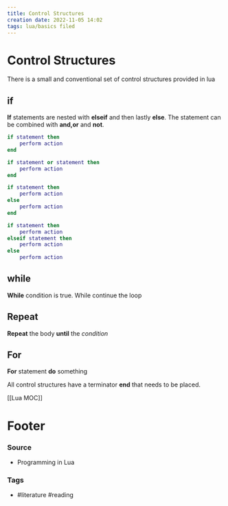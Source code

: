 ```yaml
---
title: Control Structures
creation date: 2022-11-05 14:02
tags: lua/basics filed
---
```


# Control Structures
There is a small and conventional set of control structures provided in lua

## if 
**If** statements are nested with **elseif** and then lastly **else**. The statement can be combined with **and,or** and **not**.
```lua
if statement then
	perform action
end
```

```lua
if statement or statement then
	perform action
end
```

```lua 
if statement then 
	perform action
else 
	perform action
end
```

```lua 
if statement then
	perform action
elseif statement then
	perform action
else
	perform action
```

## while 
**While** condition is true. While continue the loop

## Repeat 
**Repeat** the body **until** the *condition*

## For
**For** statement **do** something

All control structures have a terminator **end** that needs to be placed.


[[Lua MOC]]



# Footer
### Source
- Programming in Lua
### Tags
- #literature #reading

